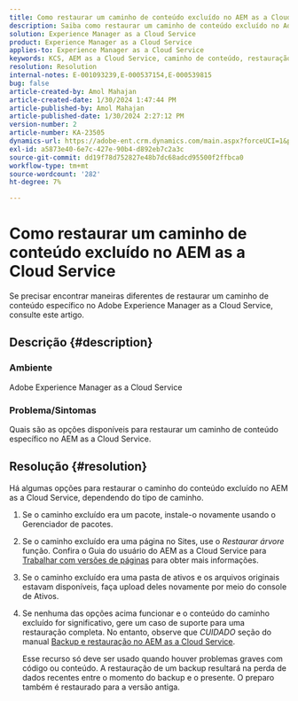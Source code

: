 ```yaml
---
title: Como restaurar um caminho de conteúdo excluído no AEM as a Cloud Service
description: Saiba como restaurar um caminho de conteúdo excluído no Adobe Experience Manager as a Cloud Service.
solution: Experience Manager as a Cloud Service
product: Experience Manager as a Cloud Service
applies-to: Experience Manager as a Cloud Service
keywords: KCS, AEM as a Cloud Service, caminho de conteúdo, restauração
resolution: Resolution
internal-notes: E-001093239,E-000537154,E-000539815
bug: false
article-created-by: Amol Mahajan
article-created-date: 1/30/2024 1:47:44 PM
article-published-by: Amol Mahajan
article-published-date: 1/30/2024 2:27:12 PM
version-number: 2
article-number: KA-23505
dynamics-url: https://adobe-ent.crm.dynamics.com/main.aspx?forceUCI=1&pagetype=entityrecord&etn=knowledgearticle&id=fa8c8323-76bf-ee11-9079-6045bd006793
exl-id: a5873e40-6e7c-427e-90b4-d892eb7c2a3c
source-git-commit: dd19f78d752827e48b7dc68adcd95500f2ffbca0
workflow-type: tm+mt
source-wordcount: '282'
ht-degree: 7%

---
```


# Como restaurar um caminho de conteúdo excluído no AEM as a Cloud Service


Se precisar encontrar maneiras diferentes de restaurar um caminho de conteúdo específico no Adobe Experience Manager as a Cloud Service, consulte este artigo.

## Descrição {#description}


### <b>Ambiente</b>

Adobe Experience Manager as a Cloud Service



### <b>Problema/Sintomas</b>

Quais são as opções disponíveis para restaurar um caminho de conteúdo específico no AEM as a Cloud Service.


## Resolução {#resolution}


Há algumas opções para restaurar o caminho do conteúdo excluído no AEM as a Cloud Service, dependendo do tipo de caminho.

1. Se o caminho excluído era um pacote, instale-o novamente usando o Gerenciador de pacotes.


2. Se o caminho excluído era uma página no Sites, use o *Restaurar árvore* função. Confira o Guia do usuário do AEM as a Cloud Service para [Trabalhar com versões de páginas](https://experienceleague.adobe.com/docs/experience-manager-cloud-service/content/sites/authoring/features/page-versions.html) para obter mais informações.


3. Se o caminho excluído era uma pasta de ativos e os arquivos originais estavam disponíveis, faça upload deles novamente por meio do console de Ativos.


4. Se nenhuma das opções acima funcionar e o conteúdo do caminho excluído for significativo, gere um caso de suporte para uma restauração completa. No entanto, observe que *CUIDADO* seção do manual [Backup e restauração no AEM as a Cloud Service](https://experienceleague.adobe.com/docs/experience-manager-cloud-service/content/operations/backup.html).

   Esse recurso só deve ser usado quando houver problemas graves com código ou conteúdo. A restauração de um backup resultará na perda de dados recentes entre o momento do backup e o presente. O preparo também é restaurado para a versão antiga.
